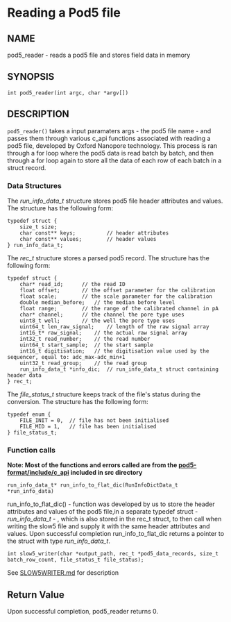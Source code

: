 # Reading a Pod5 file 

## NAME

pod5_reader - reads a pod5 file and stores field data in memory 

## SYNOPSIS

```
int pod5_reader(int argc, char *argv[]) 
```

## DESCRIPTION

`pod5_reader()` takes a input paramaters args - the pod5 file name - and passes them through various c_api functions associated with reading a pod5 file, developed by Oxford Nanopore technology. This process is ran through a for loop where the pod5 data is read batch by batch, and then through a for loop again to store all the data of each row of each batch in a struct record. 

### Data Structures 

The *run_info_data_t* structure stores pod5 file header attributes and values. The structure has the following form:
```
typedef struct {
    size_t size;
    char const** keys;			// header attributes
    char const** values;		// header values	
} run_info_data_t;
```

The *rec_t* structure stores a parsed pod5 record. The structure has the following form:
```
typedef struct {
    char* read_id;		// the read ID
    float offset;		// the offset parameter for the calibration
    float scale;		// the scale parameter for the calibration
    double median_before;	// the median before level
    float range;		// the range of the calibrated channel in pA
    char* channel;		// the channel the pore type uses
    uint8_t well;		// the well the pore type uses
    uint64_t len_raw_signal;	// length of the raw signal array
    int16_t* raw_signal;	// the actual raw signal array
    int32_t read_number;	// the read number
    uint64_t start_sample;	// the start sample
    int16_t digitisation;	// the digitisation value used by the sequencer, equal to: adc_max-adc_min+1
    uint32_t read_group;	// the read group
    run_info_data_t *info_dic;	// run_info_data_t struct containing header data
} rec_t;
```

The *file_status_t* structure keeps track of the file's status during the conversion. The structure has the following form:
```
typedef enum {
    FILE_INIT = 0,	// file has not been initialised 
    FILE_MID = 1,	// file has been initialised
} file_status_t;
```

### Function calls 

**Note: Most of the functions and errors called are from the [pod5-format/include/c_api][c_api link] included in src directory**

```
run_info_data_t* run_info_to_flat_dic(RunInfoDictData_t *run_info_data)
```
run_info_to_flat_dic() - function was developed by us to store the header attributes and values of the pod5 file,in a separate typedef struct - *run_info_data_t* - , which is also stored in the rec_t struct, to then call when writing the slow5 file and supply it with the same header attributes and values. 
Upon successful completion run_info_to_flat_dic returns a pointer to the struct with type *run_info_data_t*.

```
int slow5_writer(char *output_path, rec_t *pod5_data_records, size_t batch_row_count, file_status_t file_status);
```
See [SLOW5WRITER.md][slow5writer.md link] for description

## Return Value

Upon successful completion, pod5_reader returns 0.

[c_api link]: https://github.com/nanoporetech/pod5-file-format/blob/master/c%2B%2B/pod5_format/c_api.h
[slow5writer.md link]: https://github.com/Sophia-bhs/slow5_pod5_converter/blob/main/docs/SLOW5WRITER.md

